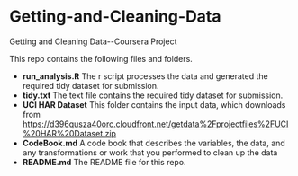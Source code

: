 Getting-and-Cleaning-Data
=========================

Getting and Cleaning Data--Coursera Project

This repo contains the following files and folders. 
* **run_analysis.R** The r script processes the data and generated the required tidy dataset for submission. 
* **tidy.txt** The text file contains the required tidy dataset for submission. 
* **UCI HAR Dataset** This folder contains the input data, which downloads from https://d396qusza40orc.cloudfront.net/getdata%2Fprojectfiles%2FUCI%20HAR%20Dataset.zip 
* **CodeBook.md** A code book that describes the variables, the data, and any transformations or work that you performed to clean up the data
* **README.md** The README file for this repo. 
